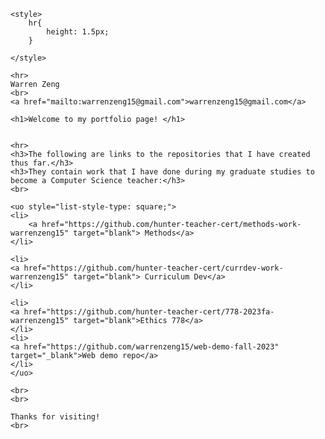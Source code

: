 <html>

    <style>
        hr{
            height: 1.5px;
        }
    
    </style>
    
    <hr>
    Warren Zeng
    <br>
    <a href="mailto:warrenzeng15@gmail.com">warrenzeng15@gmail.com</a>

    <h1>Welcome to my portfolio page! </h1>

    
    <hr>
    <h3>The following are links to the repositories that I have created thus far.</h3>   
    <h3>They contain work that I have done during my graduate studies to become a Computer Science teacher:</h3> 
    <br>

    <uo style="list-style-type: square;">
    <li>
        <a href="https://github.com/hunter-teacher-cert/methods-work-warrenzeng15" target="blank"> Methods</a>
    </li>

    <li>
    <a href="https://github.com/hunter-teacher-cert/currdev-work-warrenzeng15" target="blank"> Curriculum Dev</a>
    </li>

    <li>
    <a href="https://github.com/hunter-teacher-cert/778-2023fa-warrenzeng15" target="blank">Ethics 778</a>
    </li>
    <li>
    <a href="https://github.com/warrenzeng15/web-demo-fall-2023" target="_blank">Web demo repo</a>
    </li>
    </uo>

    <br>
    <br>

    Thanks for visiting!
    <br>


</html>

